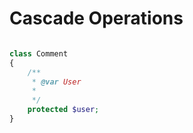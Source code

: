 # Cascade Operations

```php

class Comment
{
    /**
     * @var User
     * 
     */
    protected $user;
}

```